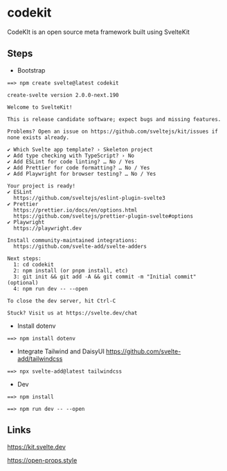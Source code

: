# codekit
CodeKIt is an open source meta framework built using SvelteKit

## Steps

* Bootstrap

```
==> npm create svelte@latest codekit

create-svelte version 2.0.0-next.190

Welcome to SvelteKit!

This is release candidate software; expect bugs and missing features.

Problems? Open an issue on https://github.com/sveltejs/kit/issues if none exists already.

✔ Which Svelte app template? › Skeleton project
✔ Add type checking with TypeScript? › No
✔ Add ESLint for code linting? … No / Yes
✔ Add Prettier for code formatting? … No / Yes
✔ Add Playwright for browser testing? … No / Yes

Your project is ready!
✔ ESLint
  https://github.com/sveltejs/eslint-plugin-svelte3
✔ Prettier
  https://prettier.io/docs/en/options.html
  https://github.com/sveltejs/prettier-plugin-svelte#options
✔ Playwright
  https://playwright.dev

Install community-maintained integrations:
  https://github.com/svelte-add/svelte-adders

Next steps:
  1: cd codekit
  2: npm install (or pnpm install, etc)
  3: git init && git add -A && git commit -m "Initial commit" (optional)
  4: npm run dev -- --open

To close the dev server, hit Ctrl-C

Stuck? Visit us at https://svelte.dev/chat

```

* Install dotenv
```
==> npm install dotenv
```

* Integrate Tailwind and DaisyUI
https://github.com/svelte-add/tailwindcss

```
==> npx svelte-add@latest tailwindcss

```

* Dev

```
==> npm install

==> npm run dev -- --open
```


## Links

https://kit.svelte.dev

https://open-props.style

